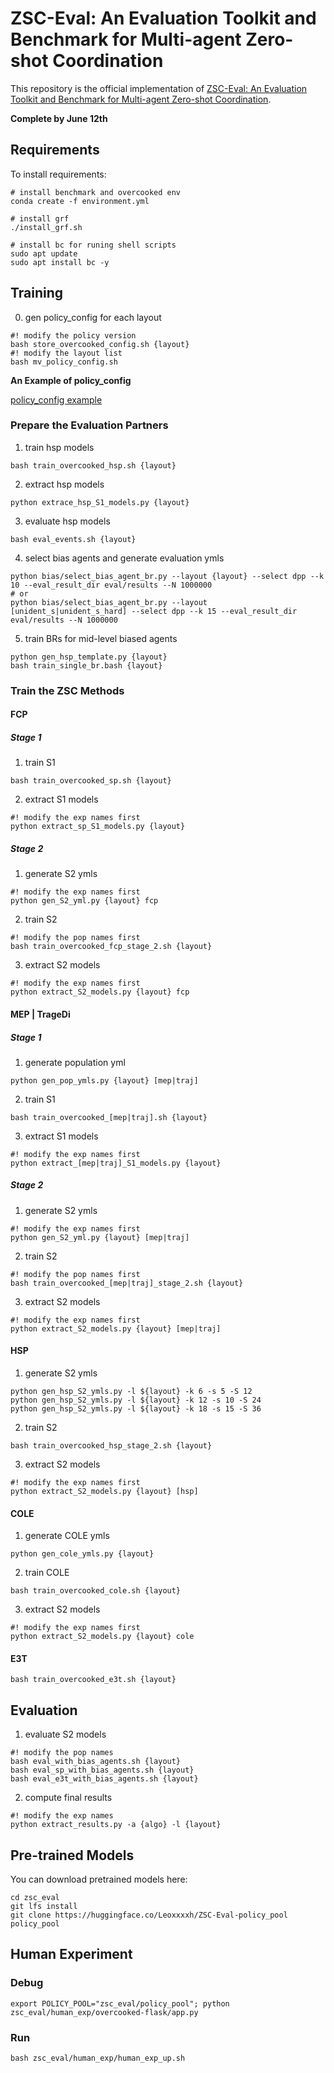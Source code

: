 # ZSC-Eval: An Evaluation Toolkit and Benchmark for Multi-agent Zero-shot Coordination

This repository is the official implementation of [ZSC-Eval: An Evaluation Toolkit and Benchmark for Multi-agent Zero-shot Coordination](). 

**Complete by June 12th**


## Requirements

To install requirements:

```shell
# install benchmark and overcooked env
conda create -f environment.yml

# install grf
./install_grf.sh

# install bc for runing shell scripts
sudo apt update
sudo apt install bc -y
```

## Training

0. gen policy_config for each layout
```shell
#! modify the policy version
bash store_overcooked_config.sh {layout}
#! modify the layout list
bash mv_policy_config.sh
```

**An Example of policy_config**

[policy_config example](./policy_config.example)

### Prepare the Evaluation Partners

1. train hsp models
```shell
bash train_overcooked_hsp.sh {layout}
```
2. extract hsp models
```shell
python extrace_hsp_S1_models.py {layout}
```
3. evaluate hsp models
```shell
bash eval_events.sh {layout}
```
4. select bias agents and generate evaluation ymls
```shell
python bias/select_bias_agent_br.py --layout {layout} --select dpp --k 10 --eval_result_dir eval/results --N 1000000
# or
python bias/select_bias_agent_br.py --layout [unident_s|unident_s_hard] --select dpp --k 15 --eval_result_dir eval/results --N 1000000
```
5. train BRs for mid-level biased agents
```shell
python gen_hsp_template.py {layout}
bash train_single_br.bash {layout}
```

### Train the ZSC Methods

#### FCP

##### Stage 1

1. train S1
```shell
bash train_overcooked_sp.sh {layout}
```
2. extract S1 models
```shell
#! modify the exp names first
python extract_sp_S1_models.py {layout}
```
##### Stage 2
1. generate S2 ymls
```shell
#! modify the exp names first
python gen_S2_yml.py {layout} fcp
```
2. train S2
```shell
#! modify the pop names first
bash train_overcooked_fcp_stage_2.sh {layout}
```
3. extract S2 models
```shell
#! modify the exp names first
python extract_S2_models.py {layout} fcp
```


#### MEP | TrageDi

##### Stage 1

1. generate population yml
```shell
python gen_pop_ymls.py {layout} [mep|traj]
```
2. train S1
```shell
bash train_overcooked_[mep|traj].sh {layout}
```
3. extract S1 models
```shell
#! modify the exp names first
python extract_[mep|traj]_S1_models.py {layout}
```

##### Stage 2

1. generate S2 ymls
```shell
#! modify the exp names first
python gen_S2_yml.py {layout} [mep|traj]
```
2. train S2
```shell
#! modify the pop names first
bash train_overcooked_[mep|traj]_stage_2.sh {layout}
```
3. extract S2 models
```shell
#! modify the exp names first
python extract_S2_models.py {layout} [mep|traj]
```

#### HSP
1. generate S2 ymls
```shell
python gen_hsp_S2_ymls.py -l ${layout} -k 6 -s 5 -S 12
python gen_hsp_S2_ymls.py -l ${layout} -k 12 -s 10 -S 24
python gen_hsp_S2_ymls.py -l ${layout} -k 18 -s 15 -S 36
```
2. train S2
```shell
bash train_overcooked_hsp_stage_2.sh {layout}
```
3. extract S2 models
```shell
#! modify the exp names first
python extract_S2_models.py {layout} [hsp]
```

#### COLE

1. generate COLE ymls

```shell
python gen_cole_ymls.py {layout}
```

2. train COLE
```shell
bash train_overcooked_cole.sh {layout}
```

3. extract S2 models
```shell
#! modify the exp names first
python extract_S2_models.py {layout} cole
```

#### E3T

```shell
bash train_overcooked_e3t.sh {layout}
```


## Evaluation

1. evaluate S2 models
```shell
#! modify the pop names
bash eval_with_bias_agents.sh {layout}
bash eval_sp_with_bias_agents.sh {layout}
bash eval_e3t_with_bias_agents.sh {layout}
```
2. compute final results
```shell
#! modify the exp names
python extract_results.py -a {algo} -l {layout}
```

## Pre-trained Models

You can download pretrained models here:

```shell
cd zsc_eval
git lfs install
git clone https://huggingface.co/Leoxxxxh/ZSC-Eval-policy_pool policy_pool
```

## Human Experiment

### Debug
```shell
export POLICY_POOL="zsc_eval/policy_pool"; python zsc_eval/human_exp/overcooked-flask/app.py
```

### Run

```shell
bash zsc_eval/human_exp/human_exp_up.sh
```